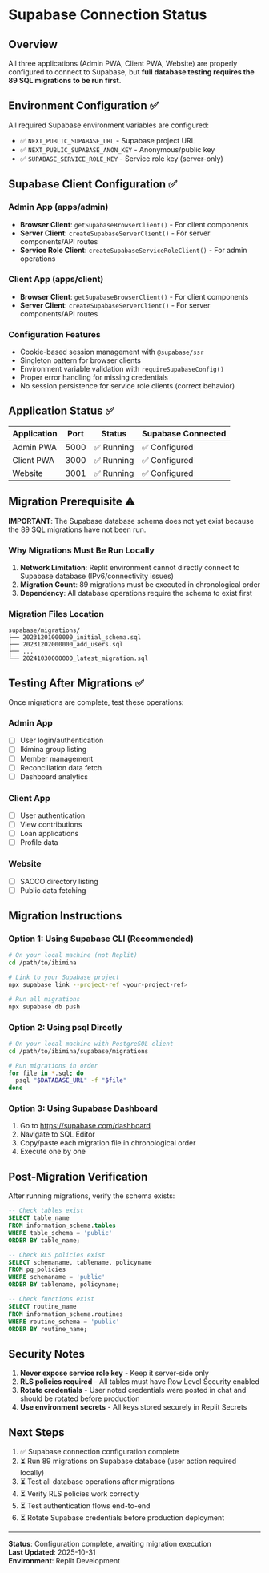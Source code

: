 # Supabase Connection Status

## Overview
All three applications (Admin PWA, Client PWA, Website) are properly configured to connect to Supabase, but **full database testing requires the 89 SQL migrations to be run first**.

## Environment Configuration ✅

All required Supabase environment variables are configured:

- ✅ `NEXT_PUBLIC_SUPABASE_URL` - Supabase project URL
- ✅ `NEXT_PUBLIC_SUPABASE_ANON_KEY` - Anonymous/public key
- ✅ `SUPABASE_SERVICE_ROLE_KEY` - Service role key (server-only)

## Supabase Client Configuration ✅

### Admin App (apps/admin)
- **Browser Client**: `getSupabaseBrowserClient()` - For client components
- **Server Client**: `createSupabaseServerClient()` - For server components/API routes
- **Service Role Client**: `createSupabaseServiceRoleClient()` - For admin operations

### Client App (apps/client)
- **Browser Client**: `getSupabaseBrowserClient()` - For client components
- **Server Client**: `createSupabaseServerClient()` - For server components/API routes

### Configuration Features
- Cookie-based session management with `@supabase/ssr`
- Singleton pattern for browser clients
- Environment variable validation with `requireSupabaseConfig()`
- Proper error handling for missing credentials
- No session persistence for service role clients (correct behavior)

## Application Status ✅

| Application | Port | Status | Supabase Connected |
|------------|------|--------|-------------------|
| Admin PWA | 5000 | ✅ Running | ✅ Configured |
| Client PWA | 3000 | ✅ Running | ✅ Configured |
| Website | 3001 | ✅ Running | ✅ Configured |

## Migration Prerequisite ⚠️

**IMPORTANT**: The Supabase database schema does not yet exist because the 89 SQL migrations have not been run.

### Why Migrations Must Be Run Locally

1. **Network Limitation**: Replit environment cannot directly connect to Supabase database (IPv6/connectivity issues)
2. **Migration Count**: 89 migrations must be executed in chronological order
3. **Dependency**: All database operations require the schema to exist first

### Migration Files Location
```
supabase/migrations/
├── 20231201000000_initial_schema.sql
├── 20231202000000_add_users.sql
├── ...
└── 20241030000000_latest_migration.sql
```

## Testing After Migrations ✅

Once migrations are complete, test these operations:

### Admin App
- [ ] User login/authentication
- [ ] Ikimina group listing
- [ ] Member management
- [ ] Reconciliation data fetch
- [ ] Dashboard analytics

### Client App  
- [ ] User authentication
- [ ] View contributions
- [ ] Loan applications
- [ ] Profile data

### Website
- [ ] SACCO directory listing
- [ ] Public data fetching

## Migration Instructions

### Option 1: Using Supabase CLI (Recommended)
```bash
# On your local machine (not Replit)
cd /path/to/ibimina

# Link to your Supabase project
npx supabase link --project-ref <your-project-ref>

# Run all migrations
npx supabase db push
```

### Option 2: Using psql Directly
```bash
# On your local machine with PostgreSQL client
cd /path/to/ibimina/supabase/migrations

# Run migrations in order
for file in *.sql; do
  psql "$DATABASE_URL" -f "$file"
done
```

### Option 3: Using Supabase Dashboard
1. Go to https://supabase.com/dashboard
2. Navigate to SQL Editor
3. Copy/paste each migration file in chronological order
4. Execute one by one

## Post-Migration Verification

After running migrations, verify the schema exists:

```sql
-- Check tables exist
SELECT table_name 
FROM information_schema.tables 
WHERE table_schema = 'public'
ORDER BY table_name;

-- Check RLS policies exist  
SELECT schemaname, tablename, policyname
FROM pg_policies
WHERE schemaname = 'public'
ORDER BY tablename, policyname;

-- Check functions exist
SELECT routine_name
FROM information_schema.routines
WHERE routine_schema = 'public'
ORDER BY routine_name;
```

## Security Notes

1. **Never expose service role key** - Keep it server-side only
2. **RLS policies required** - All tables must have Row Level Security enabled
3. **Rotate credentials** - User noted credentials were posted in chat and should be rotated before production
4. **Use environment secrets** - All keys stored securely in Replit Secrets

## Next Steps

1. ✅ Supabase connection configuration complete
2. ⏳ Run 89 migrations on Supabase database (user action required locally)
3. ⏳ Test all database operations after migrations
4. ⏳ Verify RLS policies work correctly
5. ⏳ Test authentication flows end-to-end
6. ⏳ Rotate Supabase credentials before production deployment

---

**Status**: Configuration complete, awaiting migration execution  
**Last Updated**: 2025-10-31  
**Environment**: Replit Development
